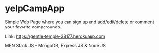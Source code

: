 # yelpCampApp

Simple Web Page where you can sign up and add/edit/delete or comment your favorite campgrounds.

Link: https://gentle-temple-38177.herokuapp.com

MEN Stack JS - MongoDB, Express JS & Node JS


